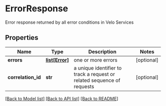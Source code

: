 # ErrorResponse

Error response returned by all error conditions in Velo Services
## Properties
Name | Type | Description | Notes
------------ | ------------- | ------------- | -------------
**errors** | [**list[Error]**](Error.md) | one or more errors | [optional] 
**correlation_id** | **str** | a unique identifier to track a request or related sequence of requests | [optional] 

[[Back to Model list]](../README.md#documentation-for-models) [[Back to API list]](../README.md#documentation-for-api-endpoints) [[Back to README]](../README.md)


